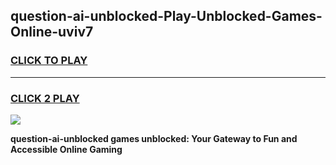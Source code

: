 
## question-ai-unblocked-Play-Unblocked-Games-Online-uviv7
<h3>
<a href="https://premium76.site?title=question-ai-unblocked&ref=25A">CLICK TO PLAY</a></h3>
<hr>

<h3>
<a href="https://premium76.site?title=question-ai-unblocked&ref=25A">CLICK 2 PLAY</a>
  
</h3>

<a href="https://premium76.site?title=question-ai-unblocked&ref=25A"><img src="https://clearcache.store/games.png"></a>


**question-ai-unblocked games unblocked: Your Gateway to Fun and Accessible Online Gaming**
